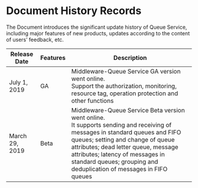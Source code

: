 # Document History Records

The Document introduces the significant update history of Queue Service, including major features of new products, updates according to the content of users’ feedback, etc.

|Release Date|Features|Description|
|-|-|-|
|July 1, 2019|GA|Middleware-Queue Service GA version went online. <br/> Support the authorization, monitoring, resource tag, operation protection and other functions|
|March 29, 2019|Beta|Middleware-Queue Service Beta version went online. <br/>It supports sending and receiving of messages in standard queues and FIFO queues; setting and change of queue attributes; dead letter queue, message attributes; latency of messages in standard queues; grouping and deduplication of messages in FIFO queues|

